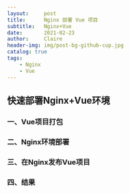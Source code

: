 ```yaml
---
layout:     post
title:      Nginx 部署 Vue 项目
subtitle:   Nginx+Vue
date:       2021-02-23
author:     Claire
header-img: img/post-bg-github-cup.jpg
catalog: true
tags:
    - Nginx
    - Vue
---
```


## 快速部署Nginx+Vue环境

### 一、Vue项目打包

### 二、Nginx环境部署

### 三、在Nginx发布Vue项目

### 四、结果